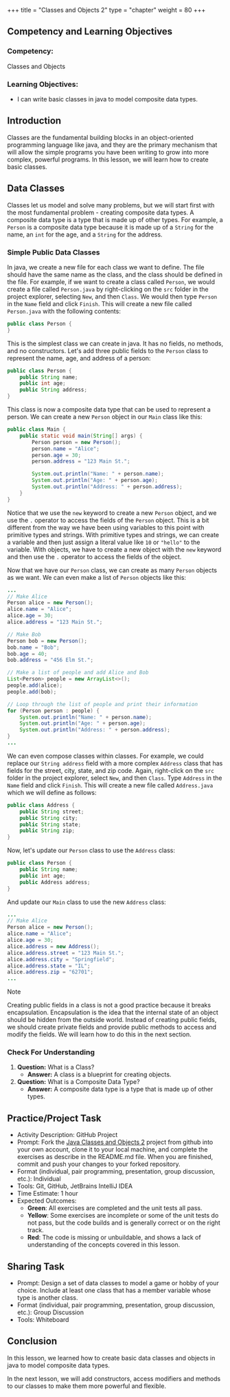 +++
title = "Classes and Objects 2"
type = "chapter"
weight = 80
+++

## Competency and Learning Objectives

### Competency:

Classes and Objects

### Learning Objectives:

- I can write basic classes in java to model composite data types.

## Introduction

Classes are the fundamental building blocks in an object-oriented programming language like java, and they are the
primary mechanism that will allow the simple programs you have been writing to grow into more complex, powerful
programs. In this lesson, we will learn how to create basic classes.

## Data Classes

Classes let us model and solve many problems, but we will start first with the most fundamental problem - creating
composite data types. A composite data type is a type that is made up of other types. For example, a `Person` is a
composite data type because it is made up of a `String` for the name, an `int` for the age, and a `String` for the
address.

### Simple Public Data Classes

In java, we create a new file for each class we want to define. The file should have the same name as the class, and
the class should be defined in the file. For example, if we want to create a class called `Person`, we would create
a file called `Person.java` by right-clicking on the `src` folder in the project explorer, selecting `New`, and then
`Class`. We would then type `Person` in the `Name` field and click `Finish`.  This will create a new file called
`Person.java` with the following contents:

```java
public class Person {
}
```

This is the simplest class we can create in java. It has no fields, no methods, and no constructors. Let's add three
public fields to the `Person` class to represent the name, age, and address of a person:

```java
public class Person {
    public String name;
    public int age;
    public String address;
}
```

This class is now a composite data type that can be used to represent a person. We can create a new `Person` object
in our `Main` class like this:

```java
public class Main {
    public static void main(String[] args) {
        Person person = new Person();
        person.name = "Alice";
        person.age = 30;
        person.address = "123 Main St.";

        System.out.println("Name: " + person.name);
        System.out.println("Age: " + person.age);
        System.out.println("Address: " + person.address);
    }
}
```

Notice that we use the `new` keyword to create a new `Person` object, and we use the `.` operator to access the
fields of the `Person` object.  This is a bit different from the way we have been using variables to this point with
primitive types and strings.  With primitive types and strings, we can create a variable and then just assign a
literal value like `10` or `"hello"` to the variable.  With objects, we have to create a new object with the `new`
keyword and then use the `.` operator to access the fields of the object.

Now that we have our `Person` class, we can create as many `Person` objects as we want.  We can even make a list of
`Person` objects like this:

```java
...
// Make Alice
Person alice = new Person();
alice.name = "Alice";
alice.age = 30;
alice.address = "123 Main St.";

// Make Bob
Person bob = new Person();
bob.name = "Bob";
bob.age = 40;
bob.address = "456 Elm St.";

// Make a list of people and add Alice and Bob
List<Person> people = new ArrayList<>();
people.add(alice);
people.add(bob);

// Loop through the list of people and print their information
for (Person person : people) {
    System.out.println("Name: " + person.name);
    System.out.println("Age: " + person.age);
    System.out.println("Address: " + person.address);
}
...
```

We can even compose classes within classes. For example, we could replace our `String address` field with a 
more complex `Address` class that has fields for the street, city, state, and zip code.  Again, right-click on the
`src` folder in the project explorer, select `New`, and then `Class`. Type `Address` in the `Name` field and click
`Finish`.  This will create a new file called `Address.java` which we will define as follows: 

```java
public class Address {
    public String street;
    public String city;
    public String state;
    public String zip;
}
```

Now, let's update our `Person` class to use the `Address` class:

```java
public class Person {
    public String name;
    public int age;
    public Address address;
}
```

And update our `Main` class to use the new `Address` class:

```java
...
// Make Alice
Person alice = new Person();
alice.name = "Alice";
alice.age = 30;
alice.address = new Address();
alice.address.street = "123 Main St.";
alice.address.city = "Springfield";
alice.address.state = "IL";
alice.address.zip = "62701";
...
```

> [!NOTE]
> Creating public fields in a class is not a good practice because it breaks encapsulation.  Encapsulation is the
> idea that the internal state of an object should be hidden from the outside world.  Instead of creating public
> fields, we should create private fields and provide public methods to access and modify the fields.  We will
> learn how to do this in the next section.

### Check For Understanding

1. **Question:** What is a Class?
    - **Answer:** A class is a blueprint for creating objects.
2. **Question:** What is a Composite Data Type?
    - **Answer:** A composite data type is a type that is made up of other types.

## Practice/Project Task

- Activity Description: GitHub Project
- Prompt: Fork the [Java Classes and Objects 2](https://github.com/LaunchCodeEducation/software-dev-course-classes-and-objects-2)
project from github into your own account, clone it to your local machine, and complete the exercises as describe in
the README.md file.  When you are finished, commit and push your changes to your forked repository.
- Format (individual, pair programming, presentation, group discussion, etc.): Individual
- Tools:  Git, GitHub, JetBrains IntelliJ IDEA
- Time Estimate: 1 hour
- Expected Outcomes: 
    - **Green**: All exercises are completed and the unit tests all pass.
    - **Yellow**: Some exercises are incomplete or some of the unit tests do not pass, but the code builds and is 
    generally correct or on the right track.
    - **Red**: The code is missing or unbuildable, and shows a lack of understanding of the concepts covered in this
    lesson.

## Sharing Task

- Prompt: Design a set of data classes to model a game or hobby of your choice.  Include at least one class that
  has a member variable whose type is another class.
- Format (individual, pair programming, presentation, group discussion, etc.):  Group Discussion
- Tools:  Whiteboard

## Conclusion

In this lesson, we learned how to create basic data classes and objects in java to model composite data types.

In the next lesson, we will add constructors, access modifiers and methods to our classes to make them more powerful
and flexible.


